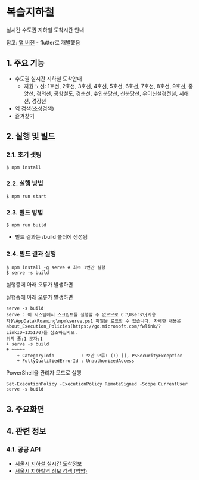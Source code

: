 # 복슬지하철

실시간 수도권 지하철 도착시간 안내

참고: [앱 버전](https://github.com/setvect/BokslSubway) - flutter로 개발했음

## 1. 주요 기능

- 수도권 실시간 지하철 도착안내
  - 지원 노선: 1호선, 2호선, 3호선, 4호선, 5호선, 6호선, 7호선, 8호선, 9호선, 중앙선, 경의선, 공항철도, 경춘선, 수인분당선, 신분당선, 우이신설경전철, 서해선, 경강선
- 역 검색(초성검색)
- 즐겨찾기

## 2. 실행 및 빌드

### 2.1. 초기 셋팅

```shell
$ npm install
```

### 2.2. 실행 방법

```shell
$ npm run start
```

### 2.3. 빌드 방법

```shell
$ npm run build
```

- 빌드 결과는 /build 폴더에 생성됨

### 2.4. 빌드 결과 실행

```shell
$ npm install -g serve # 최초 1번만 실행
$ serve -s build
```

실행중에 아래 오류가 발생하면

실행중에 아래 오류가 발생하면

```
serve -s build
serve : 이 시스템에서 스크립트를 실행할 수 없으므로 C:\Users\{사용자}\AppData\Roaming\npm\serve.ps1 파일을 로드할 수 없습니다. 자세한 내용은 about_Execution_Policies(https://go.microsoft.com/fwlink/?LinkID=135170)를 참조하십시오.
위치 줄:1 문자:1
+ serve -s build
+ ~~~~~
    + CategoryInfo          : 보안 오류: (:) [], PSSecurityException
    + FullyQualifiedErrorId : UnauthorizedAccess
```

PowerShell을 관리자 모드로 실행

```
Set-ExecutionPolicy -ExecutionPolicy RemoteSigned -Scope CurrentUser
serve -s build
```

## 3. 주요화면

## 4. 관련 정보

### 4.1. 공공 API

- [서울시 지하철 실시간 도착정보](https://data.seoul.go.kr/dataList/OA-12764/F/1/datasetView.do)
- [서울시 지하철역 정보 검색 (역명)](https://data.seoul.go.kr/dataList/OA-121/S/1/datasetView.do)
